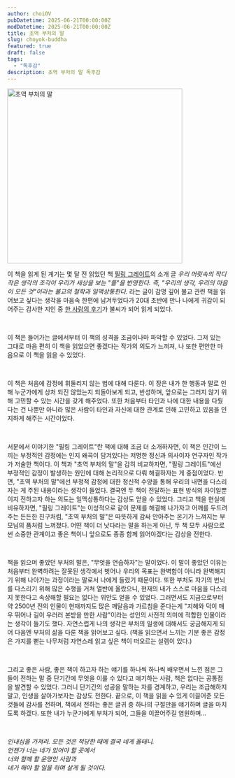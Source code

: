 ```yaml
---
author: choiOV
pubDatetime: 2025-06-21T00:00:00Z
modDatetime: 2025-06-21T00:00:00Z
title: 초역 부처의 말
slug: choyok-buddha
featured: true
draft: false
tags:
  - "독후감"
description: 초역 부처의 말 독후감
---
```


<img src="/assets/choyok-buddha/proof.jpeg" alt="초역 부처의 말" width="400" />

<br>

이 책을 읽게 된 계기는 몇 달 전 읽었던 책 <a href="https://search.shopping.naver.com/book/catalog/40502631625?query=%ED%95%84%EB%A7%81%20%EA%B7%B8%EB%A0%88%EC%9D%B4%ED%8A%B8&NaPm=ct%3Dmc5e0gh4%7Cci%3D3952c9c7f8c8f89df4c2d8c84b9c99f0725161f4%7Ctr%3Dboksl%7Csn%3D95694%7Chk%3D553b1398611889780df8e2819edc65c712f29867" target="_blank" rel="noopener noreferrer">필링 그레이트</a>의 소개 글 _우리 머릿속의 작디작은 생각의 조각이 우리가 세상을 보는 "틀"을 반영한다. 즉, "우리의 생각, 우리의 마음이 모든 것"이라는 불교의 철학과 일맥상통한다._ 라는 글이 감명 깊어 불교 관련 책을 읽어보고 싶다는 생각을 마음속 한편에 남겨두었다가 20대 초반에 만나 나에게 귀감이 되어주는 감사한 지인 중 <a href="https://blog.naver.com/kuksy77/223831934370?trackingCode=blog_bloghome_searchlist" target="_blank" rel="noopener noreferrer">한 사람의 후기</a>가 불씨가 되어 읽게 되었다.

<br>

이 책은 들어가는 글에서부터 이 책의 성격을 조금이나마 파악할 수 있었다.
그저 있는 그대로 마음 편히 이 책을 읽었으면 좋겠다는 작가의 의도가 느껴져, 나 또한 편안한 마음으로 이 책을 읽을 수 있었다.

<br>

이 책은 처음에 감정에 휘둘리지 않는 법에 대해 다룬다. 이 장은 내가 한 행동과 말로 인해 누군가에게 상처 되진 않았는지 되돌아보게 되고, 반성하며, 앞으로는 그러지 않기 위해 고민할 수 있는 시간을 갖게 해주었다.
또한 처음부터 타인과 나에 대한 내용을 다뤘다는 건 나뿐만 아니라 많은 사람이 타인과 자신에 대한 관계로 인해
고민하고 있음을 인지하게 해주는 시간이었다.

<br>

서문에서 이야기한 "필링 그레이트"란 책에 대해 조금 더 소개하자면, 이 책은 인간이 느끼는 부정적인 감정에는 인지 왜곡이 담겨있다는 저명한 정신과 의사이자 연구자인 작가가 저술한 책이다.
이 책과 "초역 부처의 말"을 감히 비교하자면, "필링 그레이트"에선 부정적인 감정이 발생하는 원인에 대해 논리적으로 다뤄 해결하자는 게 중점이었다.
반면, "초역 부처의 말"에선 부정적 감정에 대한 정신적 수양을 통해 우리의 내면을 다스리자는 게 주된 내용이라는 생각이 들었다. 결국엔 두 책이 전달하는 표현 방식의 차이일뿐이지 전하고자 하는 의도는 일맥상통하다는 감상도 얻을 수 있었다.
그리고 책을 현실에 비유하자면, "필링 그레이트"는 이성적으로 같이 문제를 해결해 나가자고 어깨를 두드려주는 든든한 친구처럼, "초역 부처의 말"은 따뜻하게 감싸 안아주는 온기가 느껴지는 부모님의 품처럼 느껴졌다.
어떤 책이 더 낫다라는 말을 하는게 아닌, 두 책 모두 사람으로썬 소중한 관계이고 좋은 책이니 앞으로도 종종 함께 읽어야겠다는 감상을 전한다.

<br>

책을 읽으며 좋았던 부처의 말은, "무엇을 연습하자"는 말이었다. 이 말이 좋았던 이유는 처음부터 완벽하려는 잘못된 생각에서 벗어나 우리의 목표는 완벽함이 아니라 완벽해지기 위해 나아가는 과정이라는 말로서 나에게 들렸기 때문이다.
또한 부처도 자기의 번뇌를 다스리기 위해 많은 수행을 거쳐 열반에 올랐으니, 현재의 내가 스스로 마음을 다스리지 못한다고 속상해할 필요는 없다는 위안도 얻을 수 있었다. 그러면서도 지금으로부터 약 2500년 전의 인물이 현재까지도 많은 깨달음과 가르침을 준다는게 "지혜와 덕이 매우 뛰어나 길이 우러러 본받을 만한 사람"이라는 성인의 사전적 의미에 적합한 인물이라는 생각이 들기도 했다. 자연스럽게 나의 생각은 부처의 일생에 대해서도 궁금해지게 되어 다음엔 부처의 삶을 다룬 책을 읽어보고 싶다. (책을 읽으면서 느끼는 기분 좋은 감정은 가지를 뻗는 나무처럼 자연스레 읽고 싶은 책이 떠오르는 설렘이 있다.)

<br>

그리고 좋은 사람, 좋은 책이 하고자 하는 얘기를 하나씩 하나씩 배우면서 느낀 점은 그들이 전하는 말 중
단기간에 무엇을 이룰 수 있다고 얘기하는 사람, 책은 없다는 공통점을 발견할 수 있었다.
그러니 단기간의 성공을 말하는 자를 경계하고, 우리는 조급해하지 말고, 인생을 살아가보자는 감상도 전한다.
끝으로, 이 책을 읽을 수 있게 이끌어준 모든 것들에 감사를 전하며, 책에서 전하는 좋은 글귀 중 하나의 구절만을
얘기하며 글을 마치도록 하겠다.
또한 내가 누군가에게 부처가 되어, 그들을 이끌어주길 염원하며...

<br>

_인내심을 가져라. 모든 것은 적당한 때에 결국 네게 올테니.  
언젠가 너는 네가 있어야 할 곳에서  
너와 함께 할 운명인 사람과  
네가 해야 할 일을 하며 살게 될 것이다._

